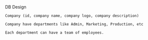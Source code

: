DB Design

    Company (id, company name, company logo, company description)

    Company have departments like Admin, Marketing, Production, etc

    Each department can have a team of employees.
